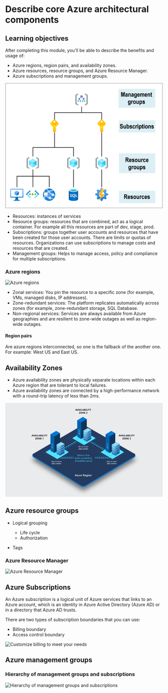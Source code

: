 # Describe core Azure architectural components

## Learning objectives

After completing this module, you'll be able to describe the benefits and usage of:

- Azure regions, region pairs, and availability zones.
- Azure resources, resource groups, and Azure Resource Manager.
- Azure subscriptions and management groups.

![top-down hierarchy](images/2022-05-02-15-54-11.png)

- Resources: instances of services
- Resource groups: resources that are combined, act as a logical container. For example all this resources are part of dev, stage, prod.
- Subscriptions: groups together user accounts and resources that have been created for those user accounts. There are limits or quotas of resources. Organizations can use subscriptions to manage costs and resources that are created.
- Management groups: Helps to manage access, policy and compliance for multiple subscriptions.

### Azure regions

![Azure regions
](images/2022-05-02-16-06-06.png)

- Zonal services: You pin the resource to a specific zone (for example, VMs, managed disks, IP addresses).
- Zone-redundant services: The platform replicates automatically across zones (for example, zone-redundant storage, SQL Database.
- Non-regional services: Services are always available from Azure geographies and are resilient to zone-wide outages as well as region-wide outages.

#### Region pairs

Are azure regions interconnected, so one is the fallback of the another one.
For example: West US and East US.

## Availability Zones

- Azure availability zones are physically separate locations within each Azure region that are tolerant to local failures.
- Azure availability zones are connected by a high-performance network with a round-trip latency of less than 2ms.

![Availability Zones](images/2022-05-11-10-51-24.png)

## Azure resource groups

- Logical grouping
  - Life cycle
  - Authorization

- Tags

### Azure Resource Manager

![Azure Resource Manager
](images/2022-05-02-16-18-38.png)

## Azure Subscriptions

An Azure subscription is a logical unit of Azure services that links to an Azure account, which is an identity in Azure Active Directory (Azure AD) or in a directory that Azure AD trusts.

There are two types of subscription boundaries that you can use:

- Billing boundary
- Access control boundary

![Customize billing to meet your needs
](images/2022-05-02-17-06-59.png)

## Azure management groups

### Hierarchy of management groups and subscriptions

![Hierarchy of management groups and subscriptions
](images/2022-05-02-17-11-13.png)
